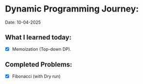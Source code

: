 # Dynamic Programming Journey:
Date: 10-04-2025

## What I learned today: 
-[x] Memoization (Top-down DP).
## Completed Problems:
-[x] Fibonacci (with Dry run)
